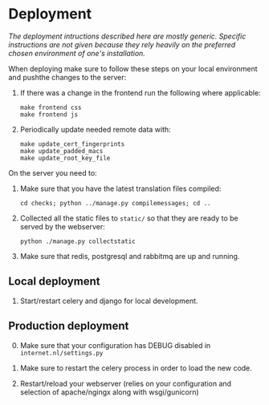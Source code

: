 # Deployment

_The deployment intructions described here are mostly generic. Specific
instructions are not given because they rely heavily on the preferred chosen
environment of one's installation._

When deploying make sure to follow these steps on your local environment and
pushthe changes to the server:

1. If there was a change in the frontend run the following where applicable:
   ```
   make frontend css
   make frontend js
   ```

2. Periodically update needed remote data with:
   ```
   make update_cert_fingerprints
   make update_padded_macs
   make update_root_key_file
   ```
On the server you need to:

1. Make sure that you have the latest translation files compiled:
   ```
   cd checks; python ../manage.py compilemessages; cd ..
   ```

2. Collected all the static files to `static/` so that they are ready to be
   served by the webserver:
   ```
   python ./manage.py collectstatic
   ```

3. Make sure that redis, postgresql and rabbitmq are up and running.


## Local deployment

1. Start/restart celery and django for local development.


## Production deployment

0. Make sure that your configuration has DEBUG disabled in `internet.nl/settings.py`

1. Make sure to restart the celery process in order to load the new code.

2. Restart/reload your webserver (relies on your configuration and selection of
   apache/ngingx along with wsgi/gunicorn)
